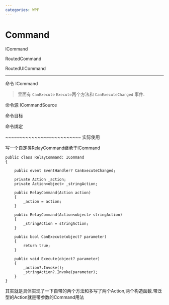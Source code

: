 ```yaml
---
categories: WPF
---
```


# Command

ICommand

RoutedCommand

RoutedUICommand

------------------------------------------------------------------------

命令 ICommand

> 里面有 `CanExecute` `Execute`两个方法和 `CanExecuteChanged` 事件.

命令源 ICommandSource

命令目标

命令绑定

\~\~\~\~\~\~\~\~\~\~\~\~\~\~\~\~\~\~\~\~\~\~\~\~\~\~ 实际使用

写一个自定类RelayCommand继承于ICommand

    public class RelayCommand: ICommand
    {

        public event EventHandler? CanExecuteChanged;

        private Action _action;
        private Action<object> _stringAction;

        public RelayCommand(Action action)
        {
            _action = action;
        }

        public RelayCommand(Action<object> stringAction)
        {
            _stringAction = stringAction;
        }

        public bool CanExecute(object? parameter)
        {
            return true;
        }

        public void Execute(object? parameter)
        {
            _action?.Invoke();
            _stringAction?.Invoke(parameter);
        }
    }

其实就是具体实现了一下自带的两个方法和多写了两个Action,两个构造函数.带泛型的Action就是带参数的Command用法
